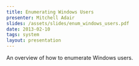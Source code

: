 ```yaml
---
title: Enumerating Windows Users
presenter: Mitchell Adair
slides: /assets/slides/enum_windows_users.pdf
date: 2013-02-10
tags: system
layout: presentation
---
```

An overview of how to enumerate Windows users.

